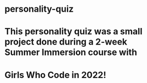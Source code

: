 # personality-quiz
# This personality quiz was a small project done during a 2-week Summer Immersion course with
# Girls Who Code in 2022!